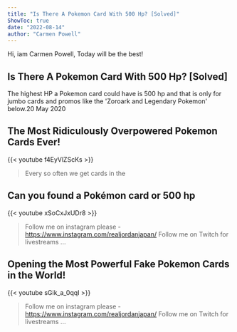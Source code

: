 ```yaml
---
title: "Is There A Pokemon Card With 500 Hp? [Solved]"
ShowToc: true 
date: "2022-08-14"
author: "Carmen Powell" 
---
```


Hi, iam Carmen Powell, Today will be the best!
## Is There A Pokemon Card With 500 Hp? [Solved]
 The highest HP a Pokemon card could have is 500 hp and that is only for jumbo cards and promos like the 'Zoroark and Legendary Pokemon' below.20 May 2020

## The Most Ridiculously Overpowered Pokemon Cards Ever!
{{< youtube f4EyVlZScKs >}}
>Every so often we get cards in the 

## Can you found a Pokémon card or 500 hp
{{< youtube xSoCxJxUDr8 >}}
>Follow me on instagram please - https://www.instagram.com/realjordanjapan/ Follow me on Twitch for livestreams ...

## Opening the Most Powerful Fake Pokemon Cards in the World!
{{< youtube sGik_a_0qqI >}}
>Follow me on instagram please - https://www.instagram.com/realjordanjapan/ Follow me on Twitch for livestreams ...

